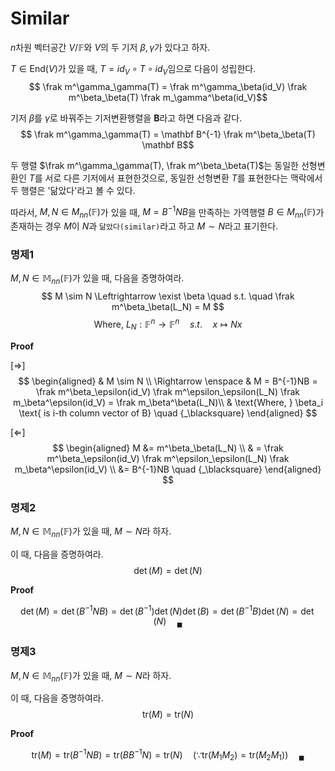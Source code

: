 # Similar
$n$차원 벡터공간 $V/ \mathbb F$와 $V$의 두 기저 $\beta,\gamma$가 있다고 하자.

$T \in \text{End}(V)$가 있을 때, $T = id_V \circ T \circ id_V$임으로 다음이 성립한다.
$$ \frak m^\gamma_\gamma(T) = \frak m^\gamma_\beta(id_V) \frak m^\beta_\beta(T) \frak m_\gamma^\beta(id_V)$$

기저 $\beta$를 $\gamma$로 바꿔주는 기저변환행렬을 $\mathbf B$라고 하면 다음과 같다.
$$ \frak m^\gamma_\gamma(T) = \mathbf B^{-1} \frak m^\beta_\beta(T) \mathbf B$$

두 행렬 $\frak m^\gamma_\gamma(T), \frak m^\beta_\beta(T)$는 동일한 선형변환인 $T$를 서로 다른 기저에서 표현한것으로, 동일한 선형변환 $T$를 표현한다는 맥락에서 두 행렬은 '닮았다'라고 볼 수 있다.

따라서, $M,N \in M_{nn}(\mathbb F)$가 있을 때, $M = B^{-1}NB$을 만족하는 가역행렬 $B \in M_{nn}(\mathbb F)$가 존재하는 경우 $M$이 $N$과 `닮았다(similar)`라고 하고 $M \sim N$라고 표기한다.

### 명제1
$M,N \in \mathbb M_{nn}(\mathbb F)$가 있을 때, 다음을 증명하여라.
$$ M \sim N \Leftrightarrow \exist \beta \quad s.t. \quad \frak m^\beta_\beta(L_N) = M $$
$$ \text{Where, } L_N : \mathbb F^n \rightarrow \mathbb F^n \quad s.t. \quad x \mapsto Nx $$

**Proof**

[$\Rightarrow$]  
$$ \begin{aligned} & M \sim N \\ \Rightarrow \enspace & M = B^{-1}NB = \frak m^\beta_\epsilon(id_V) \frak m^\epsilon_\epsilon(L_N) \frak m_\beta^\epsilon(id_V) = \frak m_\beta^\beta(L_N)\\ & \text{Where, } \beta_i \text{ is i-th column vector of B} \quad {_\blacksquare}  \end{aligned} $$

[$\Leftarrow$]  
$$ \begin{aligned}  M &= m^\beta_\beta(L_N) \\ & = \frak m^\beta_\epsilon(id_V) \frak m^\epsilon_\epsilon(L_N) \frak m_\beta^\epsilon(id_V) \\ &= B^{-1}NB \quad {_\blacksquare}  \end{aligned} $$

### 명제2
$M,N \in \mathbb M_{nn}(\mathbb F)$가 있을 때, $M \sim N$라 하자.

이 때, 다음을 증명하여라.
$$ \det(M) = \det(N) $$

**Proof**

$$ \det(M) = \det(B^{-1}NB) = \det(B^{-1})\det(N)\det(B) = \det({B^{-1}B})\det(N) = \det(N) \quad {_\blacksquare} $$

### 명제3
$M,N \in \mathbb M_{nn}(\mathbb F)$가 있을 때, $M \sim N$라 하자.

이 때, 다음을 증명하여라.
$$ \text{tr}(M) = \text{tr}(N) $$

**Proof**

$$ \mathrm{tr}(M) = \mathrm{tr}(B^{-1}NB) = \mathrm{tr}(BB^{-1}N) = \mathrm{tr}(N) \quad (\because \mathrm{tr}(M_1M_2) = \mathrm{tr}(M_2M_1)) \quad {_\blacksquare}  $$